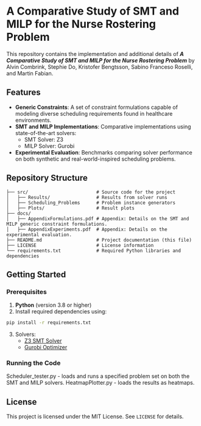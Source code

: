 # A Comparative Study of SMT and MILP for the Nurse Rostering Problem

This repository contains the implementation and additional details of 
_**A Comparative Study of SMT and MILP for the Nurse Rostering Problem**_ 
by Alvin Combrink, Stephie Do, Kristofer Bengtsson, Sabino Franceso Roselli, and Martin Fabian.



## Features

- **Generic Constraints**: A set of constraint formulations capable of modeling diverse scheduling requirements found in healthcare environments.
- **SMT and MILP Implementations**: Comparative implementations using state-of-the-art solvers:
    - SMT Solver: Z3
    - MILP Solver: Gurobi
- **Experimental Evaluation**: Benchmarks comparing solver performance on both synthetic and real-world-inspired scheduling problems.



## Repository Structure

```
├── src/                         # Source code for the project
│   ├── Results/                 # Results from solver runs
│   ├── Scheduling_Problems      # Problem instance generators
│   ├── Plots/                   # Result plots
├── docs/
│   ├── AppendixFormulations.pdf # Appendix: Details on the SMT and MILP generic constraint formulations.
│   ├── AppendixExperiments.pdf  # Appendix: Details on the experimental evaluation.
├── README.md                    # Project documentation (this file)
├── LICENSE                      # License information
└── requirements.txt             # Required Python libraries and dependencies
```



## Getting Started

### Prerequisites

1. **Python** (version 3.8 or higher)
2. Install required dependencies using:

```bash
pip install -r requirements.txt
```

3. Solvers:
    - [Z3 SMT Solver](https://github.com/Z3Prover/z3)
    - [Gurobi Optimizer](https://www.gurobi.com)

### Running the Code

Scheduler_tester.py - loads and runs a specified problem set on both the SMT and MILP solvers.
HeatmapPlotter.py - loads the results as heatmaps. 



## License

This project is licensed under the MIT License. See `LICENSE` for details.


